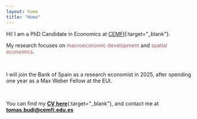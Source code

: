 ```yaml
---
layout: home
title: "Home"
---
```


Hi! I am a PhD Candidate in Economics at [CEMFI](https://www.cemfi.es/){:target="_blank"}.

My research focuses on <span style="color: #b04f61;">macroeconomic development</span> and <span style="color: #b04f61;">spatial economics</span>.

&nbsp;

I will join the Bank of Spain as a research economist in 2025, after spending one year as a Max Weber Fellow at the EUI. 
<!-- I will be a Max Weber Fellow at the EUI for the 2024-2025 academic year before joining the Bank of Spain as a Research Economist in September 2025. -->

&nbsp;

You can find my [<b>CV here</b>](/cv/CV_BudiOrs.pdf){:target="_blank"}, and contact me at [<b>tomas.budi@cemfi.edu.es</b>](mailto:tomas.budi@cemfi.edu.es)

&nbsp;
&nbsp;

<!--u>Contact</u>: [tomas.budi@cemfi.edu.es](mailto:tomas.budi@cemfi.edu.es)-->

<!--u>References</u>:  
[<span style="font-size: 15px; color: #4FB09E;">Josep Pijoan-Mas</span>](mailto:pijoan@cemfi.es)<span style="font-size: 15px;"> (advisor), </span>[<span style="font-size: 15px; color: #4FB09E;">Nezih Guner</span>](mailto:nezih.guner@cemfi.es)<span style="font-size: 15px;">, and </span>[<span style="font-size: 15px; color: #4FB09E;">Michael Waugh</span>](mailto:michael.e.waugh@gmail.com)-->
